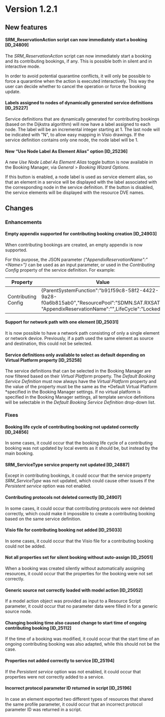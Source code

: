 # Version 1.2.1

## New features

#### SRM_ReservationAction script can now immediately start a booking \[ID_24809\]

The *SRM_ReservationAction* script can now immediately start a booking and its contributing bookings, if any. This is possible both in silent and in interactive mode.

In order to avoid potential quarantine conflicts, it will only be possible to force a quarantine when the action is executed interactively. This way the user can decide whether to cancel the operation or force the booking update.

#### Labels assigned to nodes of dynamically generated service definitions \[ID_25227\]

Service definitions that are dynamically generated for contributing bookings (based on the Dijkstra algorithm) will now have a label assigned to each node. The label will be an incremental integer starting at 1. The last node will be indicated with "N", to allow easy mapping in Visio drawings. If the service definition contains only one node, the node label will be 1.

#### New “Use Node Label As Element Alias” option \[ID_25236\]

A new *Use Node Label As Element Alias* toggle button is now available in the Booking Manager, via *General* > *Booking Wizard Options*.

If this button is enabled, a node label is used as service element alias, so that an element in a service will be displayed with the label associated with the corresponding node in the service definition. If the button is disabled, the service elements will be displayed with the resource DVE names.

## Changes

### Enhancements

#### Empty appendix supported for contributing booking creation \[ID_24903\]

When contributing bookings are created, an empty appendix is now supported.

For this purpose, the JSON parameter *{"AppendixReservationName":"\<Name>"}* can be used as an input parameter, or used in the *Contributing Config* property of the service definition. For example:

| Property            | Value                                                                                                                                              |
|---------------------|----------------------------------------------------------------------------------------------------------------------------------------------------|
| Contributing Config | {ParentSystemFunction":"b91f59c8-58f2-4422-9a28-f0a6b815ab0","ResourcePool":"SDMN.SAT.RXSAT",<br>"AppendixReservationName":"",LifeCycle":"Locked"} |

#### Support for network path with one element \[ID_25031\]

It is now possible to have a network path consisting of only a single element or network device. Previously, if a path used the same element as source and destination, this could not be selected.

#### Service definitions only available to select as default depending on Virtual Platform property \[ID_25258\]

The service definitions that can be selected in the Booking Manager are now filtered based on their *Virtual Platform* property. The *Default Booking Service Definition* must now always have the *Virtual Platform* property and the value of the property must be the same as the *Default Virtual Platform *specified in the Booking Manager settings. If no virtual platform is specified in the Booking Manager settings, all template service definitions will be selectable in the *Default Booking Service Definition* drop-down list.

### Fixes

#### Booking life cycle of contributing booking not updated correctly \[ID_24856\]

In some cases, it could occur that the booking life cycle of a contributing booking was not updated by local events as it should be, but instead by the main booking.

#### SRM_ServiceType service property not updated \[ID_24887\]

Except in contributing bookings, it could occur that the service property *SRM_ServiceType* was not updated, which could cause other issues if the *Persistent service* option was not enabled.

#### Contributing protocols not deleted correctly \[ID_24907\]

In some cases, it could occur that contributing protocols were not deleted correctly, which could make it impossible to create a contributing booking based on the same service definition.

#### Visio file for contributing booking not added \[ID_25033\]

In some cases, it could occur that the Visio file for a contributing booking could not be added.

#### Not all properties set for silent booking without auto-assign \[ID_25051\]

When a booking was created silently without automatically assigning resources, it could occur that the properties for the booking were not set correctly.

#### Generic source not correctly loaded with model action \[ID_25052\]

If a model action object was provided as input to a Resource Script parameter, it could occur that no parameter data were filled in for a generic source node.

#### Changing booking time also caused change to start time of ongoing contributing booking \[ID_25112\]

If the time of a booking was modified, it could occur that the start time of an ongoing contributing booking was also adapted, while this should not be the case.

#### Properties not added correctly to service \[ID_25194\]

If the *Persistent service* option was not enabled, it could occur that properties were not correctly added to a service.

#### Incorrect protocol parameter ID returned in script \[ID_25196\]

In case an element exported two different types of resources that shared the same profile parameter, it could occur that an incorrect protocol parameter ID was returned in a script.
